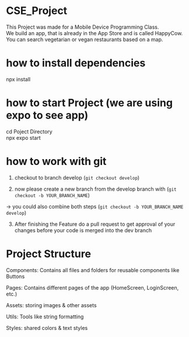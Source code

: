 # CSE_Project
This Project was made for a Mobile Device Programming Class.<br/>
We build an app, that is already in the App Store and is called HappyCow. You can search vegetarian or vegan restaurants based on a map. 



# how to install dependencies 
npx install <!-- for installing dependencies --><br/>


# how to start Project (we are using expo to see app)

cd Poject Directory<br/>
npx expo start<br/>


# how to work with git  
1. checkout to branch develop (`git checkout develop`)<br/>

2. now please create a new branch from the develop branch with (`git checkout -b YOUR_BRANCH_NAME`) <br/>

-> you could also combine both steps (`git checkout -b YOUR_BRANCH_NAME develop`) <br/>

3. After finishing the Feature do a pull request to get approval of your changes before your code is merged into the dev branch


# Project Structure

Components: Contains all files and folders for reusable components like Buttons <br/>

Pages: Contains different pages of the app (HomeScreen, LoginScreen, etc.) <br/>

Assets: storing images & other assets <br/>

Utils: Tools like string formatting <br/>

Styles: shared colors & text styles <br/>




